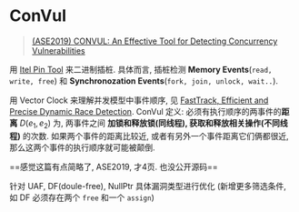 # ConVul

> [(ASE2019) CONVUL: An Effective Tool for Detecting Concurrency Vulnerabilities](../../../paper/CONVUL_An_Effective_Tool_for_Detecting_Concurrency_Vulnerabilities.pdf)

用 [Itel Pin Tool](https://www.intel.com/content/www/us/en/developer/articles/tool/pin-a-dynamic-binary-instrumentation-tool.html) 来二进制插桩. 具体而言, 插桩检测 **Memory Events**(`read, write, free`) 和 **Synchronozation Events**(`fork, join, unlock, wait..`).

用 Vector Clock 来理解并发模型中事件顺序, 见 [FastTrack, Efficient and Precise Dynamic Race Detection](FastTrack,%20Efficient%20and%20Precise%20Dynamic%20Race%20Detection.md). ConVul 定义: 必须有执行顺序的两事件的**距离** $D(e_{1}, e_{2})$ 为, 两事件之间 **加锁和释放锁(同线程), 获取和释放相关操作(不同线程)** 的次数. 如果两个事件的距离比较近, 或者有另外一个事件距离它们俩都很近, 那么这两个事件的执行顺序就可能被颠倒.

==感觉这篇有点简略了, ASE2019, 才4页. 也没公开源码==

针对 UAF, DF(doule-free), NullPtr 具体漏洞类型进行优化 (新增更多筛选条件, 如 DF 必须存在两个 `free` 和一个 `assign`)